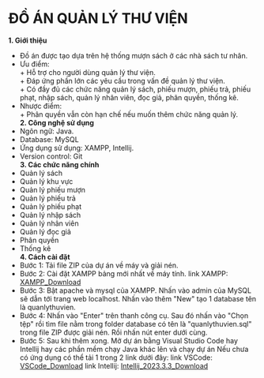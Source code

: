 # ĐỒ ÁN QUẢN LÝ THƯ VIỆN
**1. Giới thiệu**
- Đồ án được tạo dựa trên hệ thống mượn sách ở các nhà sách tư nhân.
- Ưu điểm:
<br>\+ Hỗ trợ cho người dùng quản lý thư viện.
<br>\+ Đáp ứng phần lớn các yêu cầu trong vấn đề quản lý thư viện.
<br>\+ Có đầy đủ các chức năng quản lý sách, phiếu mượn, phiếu trả, phiếu phạt, nhập sách, quản lý nhân viên, đọc giả, phân quyền, thống kê.
- Nhược điểm:
<br>\+ Phân quyền vẫn còn hạn chế nếu muốn thêm chức năng quản lý.
<br>**2. Công nghệ sử dụng**
- Ngôn ngữ: Java.
- Database: MySQL
- Ứng dụng sử dụng: XAMPP, Intellij.
- Version control: Git
<br>**3. Các chức năng chính**
- Quản lý sách
- Quản lý khu vực
- Quản lý phiếu mượn
- Quản lý phiếu trả
- Quản lý phiếu phạt
- Quản lý nhập sách
- Quản lý nhân viên
- Quản lý đọc giả
- Phân quyền
- Thống kê
<br>**4. Cách cài đặt**
- Bước 1: Tải file ZIP của dự án về máy và giải nén.
- Bước 2: Cài đặt XAMPP bảng mới nhất về máy tính.
  link XAMPP: [XAMPP_Download](https://www.apachefriends.org/download.html)
- Bước 3: Bật apache và mysql của XAMPP. Nhấn vào admin của MySQL sẽ dẫn tới trang web localhost.
  Nhấn vào thêm "New" tạo 1 database tên là quanlythuvien.
- Bước 4: Nhấn vào "Enter" trên thanh công cụ. Sau đó nhấn vào "Chọn tệp" rồi tìm file nằm trong folder database có tên là "quanlythuvien.sql" trong file ZIP được giải nén. Rồi nhấn nút enter dưới cùng.
- Bước 5: Sau khi thêm xong. Mở dự án bằng Visual Studio Code hay Intellij hay các phần mềm chạy Java khác lên và chạy dự án
  Nếu chưa có ứng dụng có thể tải 1 trong 2 link dưới đây:
  link VSCode: [VSCode_Download](https://code.visualstudio.com/)
  link Intellij: [Intellij_2023.3.3_Download](https://download.jetbrains.com/idea/ideaIU-2023.3.3.exe?_gl=1*lqud24*_gcl_au*MTc5NTUxOTA3NC4xNzQ5ODM0NDM5*FPAU*MTc5NTUxOTA3NC4xNzQ5ODM0NDM5*_ga*MTE3MjA4NTg4Mi4xNzExMTkyOTgy*_ga_9J976DJZ68*czE3NDk4MzQ0MzkkbzEyJGcxJHQxNzQ5ODM0Njk1JGozMyRsMCRoMA..)
